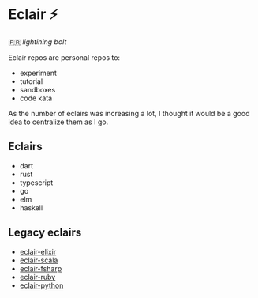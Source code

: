 # Eclair :zap:

:fr: _lightining bolt_

Eclair repos are personal repos to:
- experiment
- tutorial
- sandboxes
- code kata

As the number of eclairs was increasing a lot, I thought it would be a good idea to centralize them as I go.

## Eclairs

- dart
- rust
- typescript
- go
- elm
- haskell

## Legacy eclairs

- [eclair-elixir](https://github.com/hervit0/eclair-elixir)
- [eclair-scala](https://github.com/hervit0/eclair-scala)
- [eclair-fsharp](https://github.com/hervit0/eclair-fsharp)
- [eclair-ruby](https://github.com/hervit0/eclair-ruby)
- [eclair-python](https://github.com/hervit0/eclair-python)
